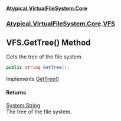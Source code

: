 #### [Atypical.VirtualFileSystem.Core](VirtualFileSystem.md 'VirtualFileSystem')
### [Atypical.VirtualFileSystem.Core](VirtualFileSystem.md#Atypical.VirtualFileSystem.Core 'Atypical.VirtualFileSystem.Core').[VFS](VFS.md 'Atypical.VirtualFileSystem.Core.VFS')

## VFS.GetTree() Method

Gets the tree of the file system.

```csharp
public string GetTree();
```

Implements [GetTree()](IVirtualFileSystem.GetTree().md 'Atypical.VirtualFileSystem.Core.Contracts.IVirtualFileSystem.GetTree()')

#### Returns
[System.String](https://docs.microsoft.com/en-us/dotnet/api/System.String 'System.String')  
The tree of the file system.